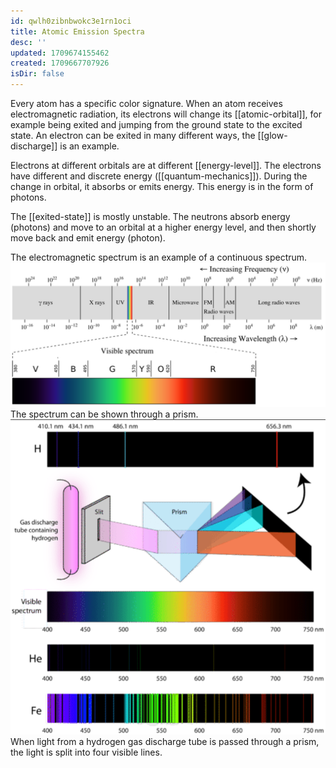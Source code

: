 ```yaml
---
id: qwlh0zibnbwokc3e1rn1oci
title: Atomic Emission Spectra
desc: ''
updated: 1709674155462
created: 1709667707926
isDir: false
---
```

Every atom has a specific color signature. When an atom receives electromagnetic radiation, its electrons will change its [[atomic-orbital]], for example being exited and jumping from the ground state to the excited state. An electron can be exited in many different ways, the [[glow-discharge]] is an example.

Electrons at different orbitals are at different [[energy-level]]. The electrons have different and discrete energy ([[quantum-mechanics]]). During the change in orbital, it absorbs or emits energy. This energy is in the form of photons.

The [[exited-state]] is mostly unstable. The neutrons absorb energy (photons) and move to an orbital at a higher energy level, and then shortly move back and emit energy (photon).

The electromagnetic spectrum is an example of a continuous spectrum.
![](images/spectra.png) The spectrum can be shown through a prism.
![](images/spectra_prism.png) When light from a hydrogen gas discharge tube is passed through a prism, the light is split into four visible lines.

